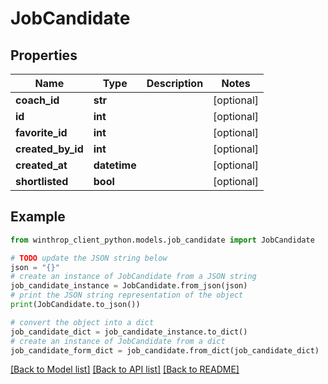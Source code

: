 # JobCandidate


## Properties

Name | Type | Description | Notes
------------ | ------------- | ------------- | -------------
**coach_id** | **str** |  | [optional] 
**id** | **int** |  | [optional] 
**favorite_id** | **int** |  | [optional] 
**created_by_id** | **int** |  | [optional] 
**created_at** | **datetime** |  | [optional] 
**shortlisted** | **bool** |  | [optional] 

## Example

```python
from winthrop_client_python.models.job_candidate import JobCandidate

# TODO update the JSON string below
json = "{}"
# create an instance of JobCandidate from a JSON string
job_candidate_instance = JobCandidate.from_json(json)
# print the JSON string representation of the object
print(JobCandidate.to_json())

# convert the object into a dict
job_candidate_dict = job_candidate_instance.to_dict()
# create an instance of JobCandidate from a dict
job_candidate_form_dict = job_candidate.from_dict(job_candidate_dict)
```
[[Back to Model list]](../README.md#documentation-for-models) [[Back to API list]](../README.md#documentation-for-api-endpoints) [[Back to README]](../README.md)


